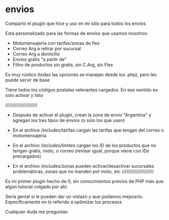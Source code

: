 # envios

Comparto el plugin que hice y uso en mi sitio para todos los envíos

Está personalizado para las formas de envíos que usamos nosotros: 

- Motomensajería con tarifas/zonas de flex
- Correo Arg a retirar por sucursal
- Correo Arg a domicilio
- Envíos gratis "a partir de"
- Filtro de productos sin gratis, sin C.Arg, sin Flex

Es muy rústico (todas las opciones se manejan desde los .php), pero les puede servir de base

Tiene todos los códigos postales relevantes cargados. En ese sentido es solo activar y listo

////////////////////
- Después de activar el plugin, crean la zona de envío "Argentina" y agregan los tres tipos de envíos (o solo los que usen)

- En el archivo /includes/tarifas cargan las tarifas que tengan del correo o motomensajería

- En el archivo /includes/limites cargan los ID de los productos que no tengan gratis, moto, o correo (revisar igual, porque viene con IDs precargados)

- En el archivo /includes/zonas pueden activar/desactivar sucursales problemáticas, zonas que no manden pot moto, etc
////////////////////


Es mi primer plugin hecho de 0, sin conocimientos previos de PHP más que algún tutorial colgado por ahí.

Sería genial si le pueden dar un vistazo y que podamos mejorarlo. Específicamente en lo referido a optimizar los procesos

Cualquier duda me preguntan

